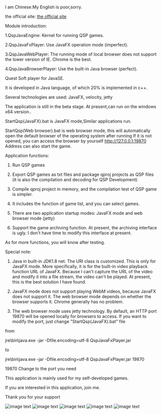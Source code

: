 I am Chinese.My English is poor,sorry.

the official site:  [the official site](https://baijiacms.github.io/)

Module introduction:

1.QspJavaEngine: Kernel for running QSP games.

2.QspJavaFxPlayer: Use JavaFX operation mode (imperfect).

3.QspJavaWebPlayer: The running mode of local browser does not support the lower version of IE. Chrome is the best.

4.QspJavaBrowserPlayer: Use the built-in Java browser (perfect).



Quest Soft player for JavaSE.

It is developed in Java language, of which 20% is implemented in c++.

Several technologies are used: JavaFX, velocity, jetty

The application is still in the beta stage. At present,can run on the windows x64 version.. 

StartQsp(JavaFX).bat  is JavaFX mode,Similar applications run.


StartQsp(Web browser).bat is web browser mode, this will automatically open the default browser of the operating system after running If it is not opened, you can access the browser by yourself http://127.0.0.1:19870 Address can also start the game.

Application functions:

1. Run QSP games

2. Export QSP games as txt files and package qproj projects as QSP files (it is also the compilation and decoding for QSP Development)

2. Compile qproj project in memory, and the compilation test of QSP game is simpler.

3. It includes the function of game list, and you can select games.

4. There are two application startup modes: JavaFX mode and web browser mode (jetty)

5. Support the game archiving function. At present, the archiving interface is ugly. I don't have time to modify this interface at present.

As for more functions, you will know after testing.


Special note:

1. Java in built-in JDK1.8 net. The URI class is customized. This is only for JavaFX mode. More specifically, it is for the built-in video playback function URL of JavaFX. Because I can't capture the URL of the video and modify it into a file stream, the video can't be played. At present, this is the best solution I have found.

2. JavaFX mode does not support playing WebM videos, because JavaFX does not support it. The web browser mode depends on whether the browser supports it. Chrome generally has no problem.

3. The web browser mode uses jetty technology. By default, an HTTP port 19870 will be opened locally for browsers to access. If you want to modify the port, just change "StartQsp(JavaFX).bat" file

from

jre\bin\java.exe -jar -Dfile.encoding=utf-8 QspJavaFxPlayer.jar

to

jre\bin\java.exe -jar -Dfile.encoding=utf-8 QspJavaFxPlayer.jar 19870   

19870 Change to the port you need


This application is mainly used for my self-developed games. 

If you are interested in this application, join me.

Thank you for your support

![image text](https://github.com/baijiacms/Java-Quest-Soft-player/raw/main/1.png)
![image text](https://github.com/baijiacms/Java-Quest-Soft-player/raw/main/2.png)
![image text](https://github.com/baijiacms/Java-Quest-Soft-player/raw/main/3.png)
![image text](https://github.com/baijiacms/Java-Quest-Soft-player/raw/main/4.png)
![image text](https://github.com/baijiacms/Java-Quest-Soft-player/raw/main/5.png)
